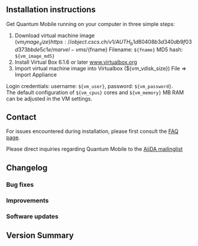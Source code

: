 ## Installation instructions

Get Quantum Mobile running on your computer in three simple steps:

 1. Download virtual machine image (${vm_image_size})
    https://object.cscs.ch/v1/AUTH_b1d80408b3d340db9f03d373bbde5c1e/marvel-vms/${fname}
    Filename: `${fname}`
    MD5 hash: `${vm_image_md5}`
 2. Install Virtual Box 6.1.6 or later
    www.virtualbox.org
 3. Import virtual machine image into Virtualbox (${vm_vdisk_size})
    File => Import Appliance

Login credentials: username: `${vm_user}`, password: `${vm_password}`.  
The default configuration of `${vm_cpus}` cores and `${vm_memory}` MB RAM can be adjusted in the VM settings.


## Contact

For issues encountered during installation, please first consult the [FAQ page](https://github.com/marvel-nccr/quantum-mobile/wiki/Frequently-Asked-Questions#virtualbox-installationstartup-issues).

Please direct inquiries regarding Quantum Mobile to the [AiiDA mailinglist](http://www.aiida.net/mailing-list/)

## Changelog

### Bug fixes
### Improvements
### Software updates

## Version Summary
